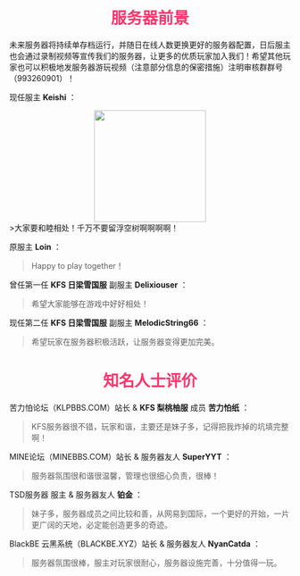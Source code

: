 # <div align="center"><font color=#FD366D>服务器前景</font></div>
未来服务器将持续单存档运行，并随日在线人数更换更好的服务器配置，日后服主也会通过录制视频等宣传我们的服务器，让更多的优质玩家加入我们！希望其他玩家也可以积极地发服务器游玩视频（注意部分信息的保密措施）注明审核群群号（993260901）！

现任服主 **Keishi** ：
<div align="center"><img src="https://q1.qlogo.cn/g?b=qq&amp;nk=1291596219&amp;s=640" width="200px"></div>
>大家要和睦相处！千万不要留浮空树啊啊啊啊！

原服主 **Loin** ：
>Happy to play together！

曾任第一任 **KFS 日梁雪国服** 副服主 **Delixiouser** ：
>希望大家能够在游戏中好好相处！

现任第二任 **KFS 日梁雪国服** 副服主 **MelodicString66** ：
>希望玩家在服务器积极活跃，让服务器变得更加完美。

# <div align="center"><font color=#FD366D>知名人士评价</font></div>
苦力怕论坛（KLPBBS.COM）站长 &  **KFS 梨桃柚服** 成员 **苦力怕纸** ：
>KFS服务器很不错，玩家和谐，主要还是妹子多，记得把我炸掉的坑填完整啊！

MINE论坛（MINEBBS.COM）站长 & 服务器友人 **SuperYYT** ：
>服务器氛围很和谐很温馨，管理也很细心负责，很棒！

TSD服务器 服主 & 服务器友人 **铂金** ：
>妹子多，服务器成员之间比较和善，从网易到国际，一个更好的开始，一片更广阔的天地，必定能创造更多的奇迹。

BlackBE 云黑系统（BLACKBE.XYZ）站长 & 服务器友人 **NyanCatda** ：
>服务器氛围很棒，服主对玩家很耐心，服务器设施完善，十分值得一玩。
